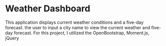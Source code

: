 # Weather Dashboard

This application displays current weather conditions and a five-day forecast.  the user to input a city name to view the current weather and five-day forecast.  For this project, I utilized the OpenBootstrap, Moment.js, jQuery